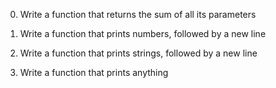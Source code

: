 0. Write a function that returns the sum of all its parameters

1. Write a function that prints numbers, followed by a new line

2. Write a function that prints strings, followed by a new line

3. Write a function that prints anything

